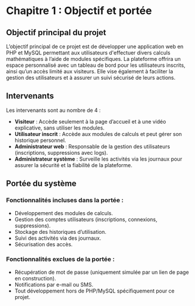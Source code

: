 # Chapitre 1 : Objectif et portée

## Objectif principal du projet

L’objectif principal de ce projet est de développer une application web en PHP et MySQL permettant aux utilisateurs d'effectuer divers calculs mathématiques à l’aide de modules spécifiques. La plateforme offrira un espace personnalisé avec un tableau de bord pour les utilisateurs inscrits, ainsi qu’un accès limité aux visiteurs. Elle vise également à faciliter la gestion des utilisateurs et à assurer un suivi sécurisé de leurs actions.

## Intervenants

Les intervenants sont au nombre de 4 :

- **Visiteur** : Accède seulement à la page d’accueil et à une vidéo explicative, sans utiliser les modules.
- **Utilisateur inscrit** : Accède aux modules de calculs et peut gérer son historique personnel.
- **Administrateur web** : Responsable de la gestion des utilisateurs (inscriptions, suppressions avec logs).
- **Administrateur système** : Surveille les activités via les journaux pour assurer la sécurité et la fiabilité de la plateforme.

## Portée du système

### Fonctionnalités incluses dans la portée :

- Développement des modules de calculs.
- Gestion des comptes utilisateurs (inscriptions, connexions, suppressions).
- Stockage des historiques d’utilisation.
- Suivi des activités via des journaux.
- Sécurisation des accès.

### Fonctionnalités exclues de la portée :

- Récupération de mot de passe (uniquement simulée par un lien de page en construction).
- Notifications par e-mail ou SMS.
- Tout développement hors de PHP/MySQL spécifiquement pour ce projet.
